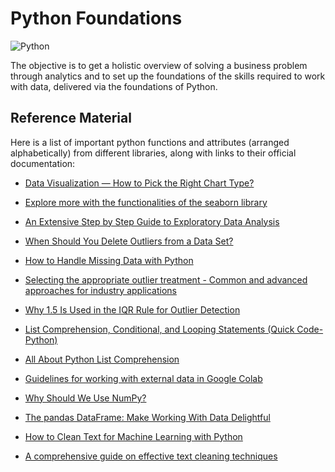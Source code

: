 # Python Foundations

![Python](https://img.shields.io/badge/python-3670A0?style=for-the-badge&logo=python&logoColor=ffdd54)

The objective is to get a holistic overview of solving a business problem through analytics and to set up the foundations of the skills required to work with data, delivered via the foundations of Python. 

## Reference Material

Here is a list of important python functions and attributes (arranged alphabetically) from different libraries, along with links to their official documentation:

- [Data Visualization — How to Pick the Right Chart Type?](https://medium.com/@mokkup/data-visualization-how-to-pick-the-right-chart-type-f6f65824928a)

- [Explore more with the functionalities of the seaborn library](http://seaborn.pydata.org/examples/index.html)

- [An Extensive Step by Step Guide to Exploratory Data Analysis](https://ankushmulkar.medium.com/complete-exploratory-data-analysis-step-by-step-guide-for-data-analyst-34a07156217a)

- [When Should You Delete Outliers from a Data Set?](https://humansofdata.atlan.com/2018/03/when-delete-outliers-dataset/)

- [How to Handle Missing Data with Python](https://machinelearningmastery.com/handle-missing-data-python/)

- [Selecting the appropriate outlier treatment - Common and advanced approaches for industry applications](https://www.lexjansen.com/nesug/nesug07/sa/sa16.pdf)

- [Why 1.5 Is Used in the IQR Rule for Outlier Detection](https://builtin.com/articles/1-5-iqr-rule#:~:text=The%20interquartile%20(IQR)%20method%20of,bound%20quartile%20is%20an%20outlier.)

- [List Comprehension, Conditional, and Looping Statements (Quick Code-Python)](https://medium.com/geekculture/list-comprehension-conditional-and-looping-statements-in-python-16db4ea9e58b)

- [All About Python List Comprehension](https://towardsdatascience.com/all-about-python-list-comprehension-14dd979ec0d1/)

- [Guidelines for working with external data in Google Colab](https://colab.research.google.com/notebooks/io.ipynb)

- [Why Should We Use NumPy?](https://medium.com/fintechexplained/why-should-we-use-numpy-c14a4fb03ee9)

- [The pandas DataFrame: Make Working With Data Delightful](https://realpython.com/pandas-dataframe/)

- [How to Clean Text for Machine Learning with Python](https://machinelearningmastery.com/clean-text-machine-learning-python/)

- [A comprehensive guide on effective text cleaning techniques](https://machinelearningmastery.com/clean-text-machine-learning-python/)
